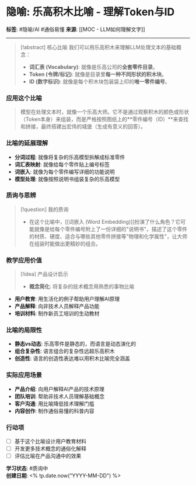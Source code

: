 # 隐喻: 乐高积木比喻 - 理解Token与ID

**标签**: #隐喻/AI #通俗易懂
**来源**: [[MOC - LLM如何理解文字]]

---

> [!abstract] 核心比喻
> 我们可以用乐高积木来理解LLM处理文本的基础概念：
> - **词汇表 (Vocabulary)**: 就像是乐高公司的**全套零件目录**。
> - **Token (令牌/标记)**: 就像是目录里**每一种不同形状的积木块**。
> - **ID (数字标识)**: 就像是每个积木块包装袋上印的**唯一零件编号**。

### 应用这个比喻
> 模型在处理文本时，就像一个乐高大师。它不是通过观察积木的颜色或形状（Token本身）来组装，而是严格按照图纸上的**零件编号（ID）**来查找和拼接，最终搭建出宏伟的城堡（生成有意义的回答）。

### 比喻的延展理解
- **分词过程**: 就像将复杂的乐高模型拆解成标准零件
- **词汇表映射**: 就像给每个零件贴上编号标签
- **词嵌入**: 就像为每个零件编写详细的功能说明
- **模型处理**: 就像按照说明书组装复杂的乐高模型

### 质询与思辨
> [!question] 我的质询
> - 在这个比喻中，[[词嵌入 (Word Embedding)]]扮演了什么角色？它可能就像是给每个零件编号附上了一份详细的"说明书"，描述了这个零件的材质、硬度、适合与哪些其他零件拼接等"物理和化学属性"，让大师在组装时能做出更精妙的组合。

### 教学应用价值
> [!idea] 产品设计启示
> - **概念简化**: 将复杂的技术概念用熟悉的事物比喻
- **用户教育**: 用生活化的例子帮助用户理解AI原理
- **产品解释**: 向非技术人员解释产品功能
- **培训材料**: 制作新员工培训的生动教材

### 比喻的局限性
- **静态vs动态**: 乐高零件是静态的，而语言是动态演化的
- **组合复杂性**: 语言组合的复杂性远超乐高积木
- **创造性**: 语言的创造性表达难以用积木比喻完全涵盖

### 实际应用场景
- **产品介绍**: 向用户解释AI产品的技术原理
- **团队培训**: 帮助非技术人员理解基础概念
- **客户沟通**: 用比喻降低技术理解门槛
- **内容创作**: 制作通俗易懂的科普内容

### 行动项
- [ ] 基于这个比喻设计用户教育材料
- [ ] 开发更多技术概念的通俗化解释
- [ ] 评估比喻在产品沟通中的效果

**学习状态**: #质询中  
**创建日期**: <% tp.date.now("YYYY-MM-DD") %>